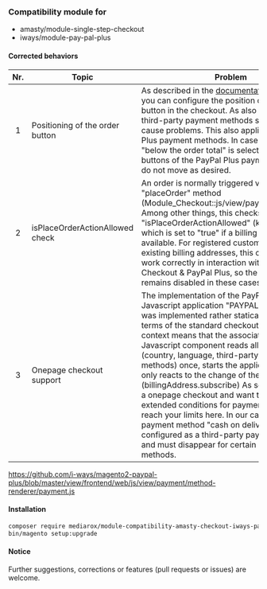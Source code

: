 ### Compatibility module for
* amasty/module-single-step-checkout
* iways/module-pay-pal-plus

#### Corrected behaviors

| Nr. | Topic                           | Problem                                                                                                                                                                                                                                                                                                                                                                                                                                                                                                                                                                                                                                                                                                                                 | Fix                                                                                                                                                                                                                                                                                                                                                                                           |
|:---:|---------------------------------|-----------------------------------------------------------------------------------------------------------------------------------------------------------------------------------------------------------------------------------------------------------------------------------------------------------------------------------------------------------------------------------------------------------------------------------------------------------------------------------------------------------------------------------------------------------------------------------------------------------------------------------------------------------------------------------------------------------------------------------------|-----------------------------------------------------------------------------------------------------------------------------------------------------------------------------------------------------------------------------------------------------------------------------------------------------------------------------------------------------------------------------------------------|
|  1  | Positioning of the order button | As described in the [documentation of Amasty](https://amasty.com/docs/doku.php?id=magento_2:one_step_checkout#layout), you can configure the position of the order button in the checkout. As also described there, third-party payment methods sometimes cause problems. This also applies to PayPal Plus payment methods. In case the position "below the order total" is selected, the order buttons of the PayPal Plus payment methods do not move as desired.                                                                                                                                                                                                                                                                      | Extend "Magento_Checkout/js/action/select-payment-method" to inject (mixin) additional move behaviour. Third-party payment methods from the "payment/iways_paypalplus_payment/third_party_moduls" setting of PayPal Plus are also taken into account.                                                                                                                                         |
|  2  | isPlaceOrderActionAllowed check | An order is normally triggered via the "placeOrder" method (Module_Checkout::js/view/payment/default.js). Among other things, this checks the property "isPlaceOrderActionAllowed" (ko.observable), which is set to "true" if a billing address is available. For registered customers with existing billing addresses, this check does not work correctly in interaction with Amasty Checkout & PayPal Plus, so the order button remains disabled in these cases.                                                                                                                                                                                                                                                                      | We extend the "initPayPalPlusFrame" method (Iways_PayPalPlus::js/view/payment/method-renderer/payment.js) respectively the callback method "enableContinue" contained therein by a check of the Amasty "isPlaceOrderActionAllowed" conditions (Amasty_Checkout::js/view/place-button.js:isPlaceOrderActionAllowed) and set the native property "isPlaceOrderActionAllowed" depending on this. |
|  3  | Onepage checkout support        | The implementation of the PayPal Plus Javascript application "PAYPAL.apps.PPP({})" was implemented rather statically by iways in terms of the standard checkout. Static in this context means that the associated Magento Javascript component reads all configurations (country, language, third-party payment methods) once, starts the application and then only reacts to the change of the country. (billingAddress.subscribe) As soon as you use a onepage checkout and want to implement extended conditions for payment methods, you reach your limits here. In our case, this was the payment method "cash on delivery", which was configured as a third-party payment method and must disappear for certain shipping methods. | We extended the PayPal Plus Javascript component to listen for the Amasty event "onAfterShippingSave", which then loads and updates the third-party payment methods via a web api call.                                                                                                                                                                                                       |


https://github.com/i-ways/magento2-paypal-plus/blob/master/view/frontend/web/js/view/payment/method-renderer/payment.js

#### Installation
```bash
composer require mediarox/module-compatibility-amasty-checkout-iways-paypalplus
bin/magento setup:upgrade
```

#### Notice

Further suggestions, corrections or features (pull requests or issues) are welcome.